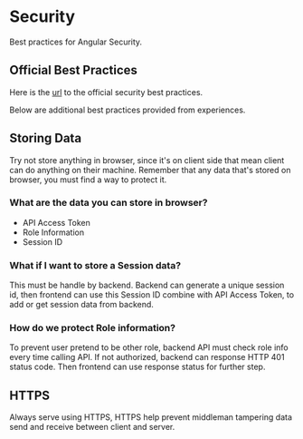 # Security

Best practices for Angular Security.

## Official Best Practices

Here is the [url](https://angular.io/guide/security) to the official security
best practices.

Below are additional best practices provided from experiences.

## Storing Data

Try not store anything in browser, since it's on client side that mean client
can do anything on their machine. Remember that any data that's stored on
browser, you must find a way to protect it.

### What are the data you can store in browser?

- API Access Token
- Role Information
- Session ID

### What if I want to store a Session data?

This must be handle by backend. Backend can generate a unique session id, then
frontend can use this Session ID combine with API Access Token, to add or get
session data from backend.

### How do we protect Role information?

To prevent user pretend to be other role, backend API must check role info
every time calling API. If not authorized, backend can response HTTP 401 status
code. Then frontend can use response status for further step.

## HTTPS

Always serve using HTTPS, HTTPS help prevent middleman tampering data send and
receive between client and server.
